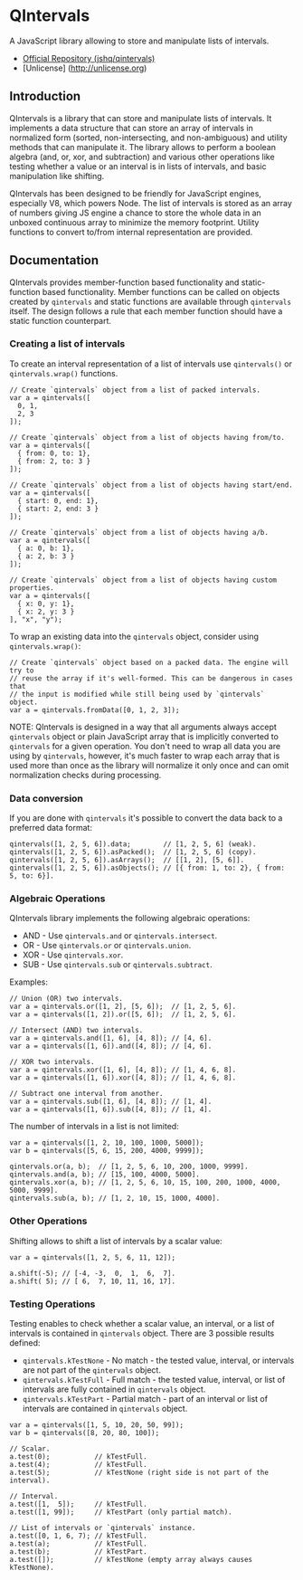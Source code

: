 QIntervals
==========

A JavaScript library allowing to store and manipulate lists of intervals.

  * [Official Repository (jshq/qintervals)](https://github.com/jshq/qintervals)
  * [Unlicense] (http://unlicense.org)

Introduction
------------

QIntervals is a library that can store and manipulate lists of intervals. It implements a data structure that can store an array of intervals in normalized form (sorted, non-intersecting, and non-ambiguous) and utility methods that can manipulate it. The library allows to perform a boolean algebra (and, or, xor, and subtraction) and various other operations like testing whether a value or an interval is in lists of intervals, and basic manipulation like shifting.

QIntervals has been designed to be friendly for JavaScript engines, especially V8, which powers Node. The list of intervals is stored as an array of numbers giving JS engine a chance to store the whole data in an unboxed continuous array to minimize the memory footprint. Utility functions to convert to/from internal representation are provided.

Documentation
-------------

QIntervals provides member-function based functionality and static-function based functionality. Member functions can be called on objects created by `qintervals` and static functions are available through `qintervals` itself. The design follows a rule that each member function should have a static function counterpart.

### Creating a list of intervals

To create an interval representation of a list of intervals use `qintervals()` or `qintervals.wrap()` functions.

```JS
// Create `qintervals` object from a list of packed intervals.
var a = qintervals([
  0, 1,
  2, 3
]);

// Create `qintervals` object from a list of objects having from/to.
var a = qintervals([
  { from: 0, to: 1},
  { from: 2, to: 3 }
]);

// Create `qintervals` object from a list of objects having start/end.
var a = qintervals([
  { start: 0, end: 1},
  { start: 2, end: 3 }
]);

// Create `qintervals` object from a list of objects having a/b.
var a = qintervals([
  { a: 0, b: 1},
  { a: 2, b: 3 }
]);

// Create `qintervals` object from a list of objects having custom properties.
var a = qintervals([
  { x: 0, y: 1},
  { x: 2, y: 3 }
], "x", "y");
```

To wrap an existing data into the `qintervals` object, consider using `qintervals.wrap()`:

```JS
// Create `qintervals` object based on a packed data. The engine will try to
// reuse the array if it's well-formed. This can be dangerous in cases that
// the input is modified while still being used by `qintervals` object.
var a = qintervals.fromData([0, 1, 2, 3]);
```

NOTE: QIntervals is designed in a way that all arguments always accept `qintervals` object or plain JavaScript array that is implicitly converted to `qintervals` for a given operation. You don't need to wrap all data you are using by `qintervals`, however, it's much faster to wrap each array that is used more than once as the library will normalize it only once and can omit normalization checks during processing.

### Data conversion

If you are done with `qintervals` it's possible to convert the data back to a preferred data format:

```JS
qintervals([1, 2, 5, 6]).data;        // [1, 2, 5, 6] (weak).
qintervals([1, 2, 5, 6]).asPacked();  // [1, 2, 5, 6] (copy).
qintervals([1, 2, 5, 6]).asArrays();  // [[1, 2], [5, 6]].
qintervals([1, 2, 5, 6]).asObjects(); // [{ from: 1, to: 2}, { from: 5, to: 6}].
```

### Algebraic Operations

QIntervals library implements the following algebraic operations:

  * AND - Use `qintervals.and` or `qintervals.intersect`.
  * OR  - Use `qintervals.or` or `qintervals.union`.
  * XOR - Use `qintervals.xor`.
  * SUB - Use `qintervals.sub` or `qintervals.subtract`.

Examples:

```JS
// Union (OR) two intervals.
var a = qintervals.or([1, 2], [5, 6]);  // [1, 2, 5, 6].
var a = qintervals([1, 2]).or([5, 6]);  // [1, 2, 5, 6].

// Intersect (AND) two intervals.
var a = qintervals.and([1, 6], [4, 8]); // [4, 6].
var a = qintervals([1, 6]).and([4, 8]); // [4, 6].

// XOR two intervals.
var a = qintervals.xor([1, 6], [4, 8]); // [1, 4, 6, 8].
var a = qintervals([1, 6]).xor([4, 8]); // [1, 4, 6, 8].

// Subtract one interval from another.
var a = qintervals.sub([1, 6], [4, 8]); // [1, 4].
var a = qintervals([1, 6]).sub([4, 8]); // [1, 4].
```

The number of intervals in a list is not limited:

```JS
var a = qintervals([1, 2, 10, 100, 1000, 5000]);
var b = qintervals([5, 6, 15, 200, 4000, 9999]);

qintervals.or(a, b);  // [1, 2, 5, 6, 10, 200, 1000, 9999].
qintervals.and(a, b); // [15, 100, 4000, 5000].
qintervals.xor(a, b); // [1, 2, 5, 6, 10, 15, 100, 200, 1000, 4000, 5000, 9999].
qintervals.sub(a, b); // [1, 2, 10, 15, 1000, 4000].
```

### Other Operations

Shifting allows to shift a list of intervals by a scalar value:

```JS
var a = qintervals([1, 2, 5, 6, 11, 12]);

a.shift(-5); // [-4, -3,  0,  1,  6,  7].
a.shift( 5); // [ 6,  7, 10, 11, 16, 17].
```

### Testing Operations

Testing enables to check whether a scalar value, an interval, or a list of intervals is contained in `qintervals` object. There are 3 possible results defined:

  * `qintervals.kTestNone` - No match - the tested value, interval, or intervals are not part of the `qintervals` object. 
  * `qintervals.kTestFull` - Full match - the tested value, interval, or list of intervals are fully contained in `qintervals` object. 
  * `qintervals.kTestPart` - Partial match - part of an interval or list of intervals are contained in `qintervals` object. 

```JS
var a = qintervals([1, 5, 10, 20, 50, 99]);
var b = qintervals([8, 20, 80, 100]);

// Scalar.
a.test(0);           // kTestFull.
a.test(4);           // kTestFull.
a.test(5);           // kTestNone (right side is not part of the interval).

// Interval.
a.test([1,  5]);     // kTestFull.
a.test([1, 99]);     // kTestPart (only partial match).

// List of intervals or `qintervals` instance.
a.test([0, 1, 6, 7); // kTestFull.
a.test(a);           // kTestFull.
a.test(b);           // kTestPart.
a.test([]);          // kTestNone (empty array always causes kTestNone).
```

